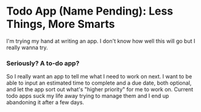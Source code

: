 # Todo App (Name Pending): Less Things, More Smarts
I'm trying my hand at writing an app. I don't know how well this will go but I really wanna try.

### Seriously? A to-do app?
So I really want an app to tell me what I need to work on next. I want to be able to input an estimated time to complete and a due date, both optional, and let the app sort out what's "higher priority" for me to work on. Current todo apps suck my life away trying to manage them and I end up abandoning it after a few days.

